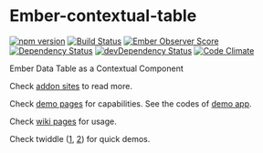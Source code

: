 # Ember-contextual-table

[![npm version](https://badge.fury.io/js/ember-contextual-table.svg)](http://badge.fury.io/js/ember-contextual-table)
[![Build Status](https://travis-ci.org/tubitak-bilgem-yte/ember-contextual-table.svg?branch=master)](https://travis-ci.org/tubitak-bilgem-yte/ember-contextual-table)
[![Ember Observer Score](http://emberobserver.com/badges/ember-contextual-table.svg)](http://emberobserver.com/addons/ember-contextual-table)
[![Dependency Status](https://david-dm.org/tubitak-bilgem-yte/ember-contextual-table.svg)](https://david-dm.org/tubitak-bilgem-yte/ember-contextual-table)
[![devDependency Status](https://david-dm.org/tubitak-bilgem-yte/ember-contextual-table/dev-status.svg)](https://david-dm.org/tubitak-bilgem-yte/ember-contextual-table#info=devDependencies)
[![Code Climate](https://codeclimate.com/github/tubitak-bilgem-yte/ember-contextual-table/badges/gpa.svg)](https://codeclimate.com/github/tubitak-bilgem-yte/ember-contextual-table)


Ember Data Table as a Contextual Component

Check [addon sites](https://tubitak-bilgem-yte.github.io/ember-contextual-table/) to read more.

Check [demo pages](https://tubitak-bilgem-yte.github.io/ember-contextual-table/dist/index.html) for capabilities. See the codes of [demo app](https://github.com/tubitak-bilgem-yte/ember-contextual-table-demo).

Check [wiki pages](https://github.com/tubitak-bilgem-yte/ember-contextual-table/wiki) for usage.

Check twiddle ([1](https://ember-twiddle.com/6ef893dad915977f14d96274b23b72eb), [2](https://ember-twiddle.com/72952ce22be2f6f2b5d8f30400d2f51c)) for quick demos.

